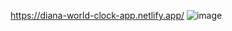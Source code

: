 https://diana-world-clock-app.netlify.app/
![image](https://github.com/user-attachments/assets/be470a73-a2b7-4f21-b64e-3d4d9e03aed4)

